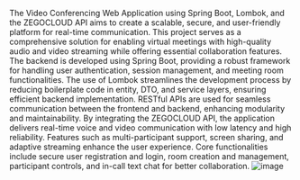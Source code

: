 The Video Conferencing Web Application using Spring Boot, Lombok, and the ZEGOCLOUD API aims to create a scalable, secure, and user-friendly platform for real-time communication. This project serves as a comprehensive solution for enabling virtual meetings with high-quality audio and video streaming while offering essential collaboration features.
The backend is developed using Spring Boot, providing a robust framework for handling user authentication, session management, and meeting room functionalities. The use of Lombok streamlines the development process by reducing boilerplate code in entity, DTO, and service layers, ensuring efficient backend implementation. RESTful APIs are used for seamless communication between the frontend and backend, enhancing modularity and maintainability.
By integrating the ZEGOCLOUD API, the application delivers real-time voice and video communication with low latency and high reliability. Features such as multi-participant support, screen sharing, and adaptive streaming enhance the user experience. Core functionalities include secure user registration and login, room creation and management, participant controls, and in-call text chat for better collaboration.
![image](https://github.com/user-attachments/assets/fc44a3b8-2c25-4808-b8b3-3e1b3154748a)
